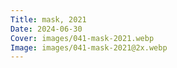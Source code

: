 ```yaml
---
Title: mask, 2021
Date: 2024-06-30
Cover: images/041-mask-2021.webp
Image: images/041-mask-2021@2x.webp
---
```


